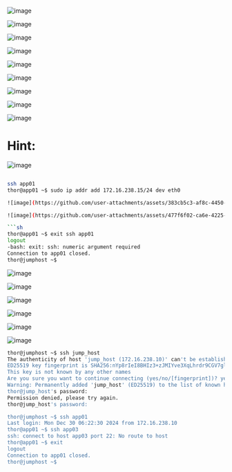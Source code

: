 ![image](https://github.com/user-attachments/assets/306f8bf1-349c-4bb0-acd6-1cda8faf4fdb)

![image](https://github.com/user-attachments/assets/6e16e9c9-6cb7-49d6-8fda-7080203347bf)

![image](https://github.com/user-attachments/assets/e44576bc-0fe9-4711-88e0-7d8308a45e44)

![image](https://github.com/user-attachments/assets/c8870c68-b6eb-4efc-a95d-1aab1c3e8719)

![image](https://github.com/user-attachments/assets/f3b6c4cf-fa53-4406-bb11-3c4eaae007d4)

![image](https://github.com/user-attachments/assets/2d85f65f-8456-4a60-9944-f70670c060f3)

![image](https://github.com/user-attachments/assets/f93bfb45-01b0-4c8b-9744-0ecbc3ea4768)

![image](https://github.com/user-attachments/assets/4c535caa-0679-4f89-b21d-a89e3680212a)

![image](https://github.com/user-attachments/assets/bf2805db-497e-4ddc-98f6-c8deaaf41a18)

# Hint:
![image](https://github.com/user-attachments/assets/a047e408-23d0-404c-915a-4197681a45db)

```sh

ssh app01
thor@app01 ~$ sudo ip addr add 172.16.238.15/24 dev eth0

![image](https://github.com/user-attachments/assets/383cb5c3-af8c-4450-860c-2dc80e12b377)

![image](https://github.com/user-attachments/assets/477f6f02-ca6e-4225-9a3a-1508ff5ae750)

```sh
thor@app01 ~$ exit ssh app01
logout
-bash: exit: ssh: numeric argument required
Connection to app01 closed.
thor@jumphost ~$ 
```

![image](https://github.com/user-attachments/assets/9617ca8f-4136-4f96-92d6-35eb24647ab2)

![image](https://github.com/user-attachments/assets/68037be0-1f20-49b5-8129-b66d457e40d5)

![image](https://github.com/user-attachments/assets/76aaf473-5db7-4d51-8d48-d14cce0ed983)

![image](https://github.com/user-attachments/assets/577e11f1-068f-4a9f-994c-82269c0ddb12)

![image](https://github.com/user-attachments/assets/c7cc143f-8276-4c23-a4e4-cd28b8608f39)

![image](https://github.com/user-attachments/assets/aa8256e3-dbc5-470d-8006-5764fe403ca1)


```sh
thor@jumphost ~$ ssh jump_host
The authenticity of host 'jump_host (172.16.238.10)' can't be established.
ED25519 key fingerprint is SHA256:nYp8rIeI8BHIz3+zJMIYve3XqLhrdr9CGV7glJuucV4.
This key is not known by any other names
Are you sure you want to continue connecting (yes/no/[fingerprint])? yes
Warning: Permanently added 'jump_host' (ED25519) to the list of known hosts.
thor@jump_host's password: 
Permission denied, please try again.
thor@jump_host's password: 

thor@jumphost ~$ ssh app01
Last login: Mon Dec 30 06:22:30 2024 from 172.16.238.10
thor@app01 ~$ ssh app03
ssh: connect to host app03 port 22: No route to host
thor@app01 ~$ exit
logout
Connection to app01 closed.
thor@jumphost ~$
```

